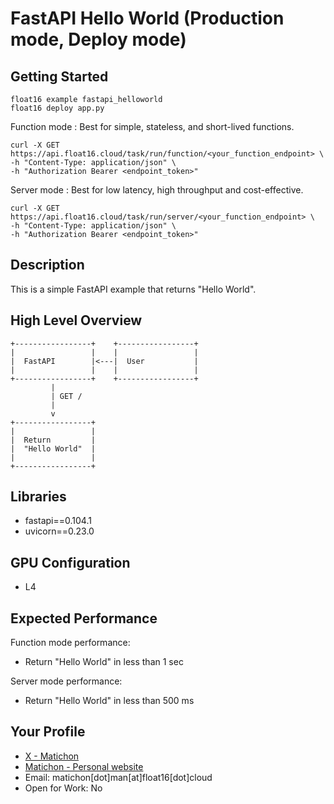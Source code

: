 # FastAPI Hello World (Production mode, Deploy mode)

## Getting Started

```
float16 example fastapi_helloworld
float16 deploy app.py
```

Function mode : Best for simple, stateless, and short-lived functions.
```
curl -X GET https://api.float16.cloud/task/run/function/<your_function_endpoint> \
-h "Content-Type: application/json" \
-h "Authorization Bearer <endpoint_token>"
```

Server mode : Best for low latency, high throughput and cost-effective.
```
curl -X GET https://api.float16.cloud/task/run/server/<your_function_endpoint> \
-h "Content-Type: application/json" \
-h "Authorization Bearer <endpoint_token>"
```

## Description

This is a simple FastAPI example that returns "Hello World".

## High Level Overview

```
+-----------------+    +-----------------+
|                 |    |                 |
|  FastAPI        |<---|  User           |
|                 |    |                 |
+-----------------+    +-----------------+
         |
         | GET /
         |
         v
+-----------------+
|                 |
|  Return         |
|  "Hello World"  |
|                 |
+-----------------+
```

## Libraries 

- fastapi==0.104.1
- uvicorn==0.23.0

## GPU Configuration

- L4 

## Expected Performance

Function mode performance:
- Return "Hello World" in less than 1 sec

Server mode performance:
- Return "Hello World" in less than 500 ms

## Your Profile

- [X - Matichon](https://x.com/KMatiDev1)
- [Matichon - Personal website](https://matichon.me)
- Email: matichon[dot]man[at]float16[dot]cloud
- Open for Work: No